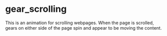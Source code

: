 # gear_scrolling

This is an animation for scrolling webpages. When the page is scrolled, gears on either side of the page spin and appear to be moving the content.
